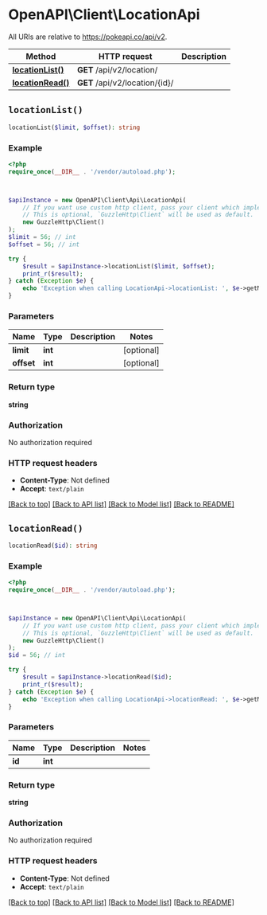# OpenAPI\Client\LocationApi

All URIs are relative to https://pokeapi.co/api/v2.

Method | HTTP request | Description
------------- | ------------- | -------------
[**locationList()**](LocationApi.md#locationList) | **GET** /api/v2/location/ | 
[**locationRead()**](LocationApi.md#locationRead) | **GET** /api/v2/location/{id}/ | 


## `locationList()`

```php
locationList($limit, $offset): string
```



### Example

```php
<?php
require_once(__DIR__ . '/vendor/autoload.php');



$apiInstance = new OpenAPI\Client\Api\LocationApi(
    // If you want use custom http client, pass your client which implements `GuzzleHttp\ClientInterface`.
    // This is optional, `GuzzleHttp\Client` will be used as default.
    new GuzzleHttp\Client()
);
$limit = 56; // int
$offset = 56; // int

try {
    $result = $apiInstance->locationList($limit, $offset);
    print_r($result);
} catch (Exception $e) {
    echo 'Exception when calling LocationApi->locationList: ', $e->getMessage(), PHP_EOL;
}
```

### Parameters

Name | Type | Description  | Notes
------------- | ------------- | ------------- | -------------
 **limit** | **int**|  | [optional]
 **offset** | **int**|  | [optional]

### Return type

**string**

### Authorization

No authorization required

### HTTP request headers

- **Content-Type**: Not defined
- **Accept**: `text/plain`

[[Back to top]](#) [[Back to API list]](../../README.md#endpoints)
[[Back to Model list]](../../README.md#models)
[[Back to README]](../../README.md)

## `locationRead()`

```php
locationRead($id): string
```



### Example

```php
<?php
require_once(__DIR__ . '/vendor/autoload.php');



$apiInstance = new OpenAPI\Client\Api\LocationApi(
    // If you want use custom http client, pass your client which implements `GuzzleHttp\ClientInterface`.
    // This is optional, `GuzzleHttp\Client` will be used as default.
    new GuzzleHttp\Client()
);
$id = 56; // int

try {
    $result = $apiInstance->locationRead($id);
    print_r($result);
} catch (Exception $e) {
    echo 'Exception when calling LocationApi->locationRead: ', $e->getMessage(), PHP_EOL;
}
```

### Parameters

Name | Type | Description  | Notes
------------- | ------------- | ------------- | -------------
 **id** | **int**|  |

### Return type

**string**

### Authorization

No authorization required

### HTTP request headers

- **Content-Type**: Not defined
- **Accept**: `text/plain`

[[Back to top]](#) [[Back to API list]](../../README.md#endpoints)
[[Back to Model list]](../../README.md#models)
[[Back to README]](../../README.md)
